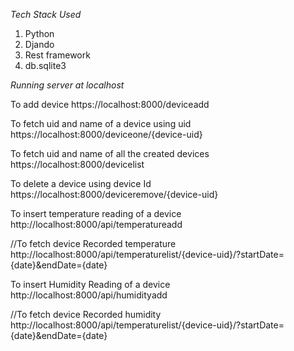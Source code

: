 *Tech Stack Used*

1. Python
2. Djando 
3. Rest framework
4. db.sqlite3


*Running server at localhost*

To add device
https://localhost:8000/deviceadd

To fetch uid and name of a device using uid
https://localhost:8000/deviceone/{device-uid}

To fetch uid and name of all the created devices
https://localhost:8000/devicelist

To delete a device using device Id
https://localhost:8000/deviceremove/{device-uid}




To insert temperature reading of a device
http://localhost:8000/api/temperatureadd

//To fetch device Recorded temperature
http://localhost:8000/api/temperaturelist/{device-uid}/?startDate={date}&endDate={date}



To insert Humidity Reading of a device
http://localhost:8000/api/humidityadd

//To fetch device Recorded humidity
http://localhost:8000/api/temperaturelist/{device-uid}/?startDate={date}&endDate={date}
